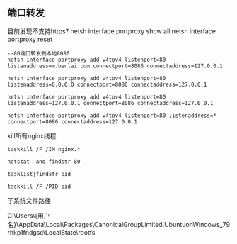 ## 端口转发

目前发现不支持https?
netsh interface portproxy show all
netsh interface portproxy reset

```
--80端口转发到本地8086
netsh interface portproxy add v4tov4 listenport=80 listenaddress=m.benlai.com connectport=8086 connectaddress=127.0.0.1

netsh interface portproxy add v4tov4 listenport=80 listenaddress=0.0.0.0 connectport=8086 connectaddress=127.0.0.1

netsh interface portproxy add v4tov4 listenport=80 listenaddress=127.0.0.1 connectport=8086 connectaddress=127.0.0.1

netsh interface portproxy add v4tov4 listenport=80 listenaddress=* connectport=8086 connectaddress=127.0.0.1
```

kill所有nginx线程

`taskkill /F /IM nginx.*`

```
netstat -ano|findstr 80

tasklist|findstr pid

taskkill /F /PID pid
```

子系统文件路径

C:\Users\\{用户名}\AppData\Local\Packages\CanonicalGroupLimited.UbuntuonWindows_79rhkp1fndgsc\LocalState\rootfs
